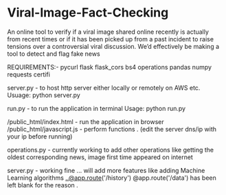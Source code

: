 # Viral-Image-Fact-Checking
An online tool to verify if a viral image shared online recently is actually from recent times or if it has been picked up from a past incident to raise tensions over a controversial viral discussion. We’d effectively be making a tool to detect and flag fake news

REQUIREMENTS:- 
pycurl
flask
flask_cors
bs4
operations
pandas
numpy
requests
certifi


server.py - to host http server either locally or remotely on AWS etc.
Usuage: python server.py

run.py - to run the application in terminal
Usage: python run.py

/public_html/index.html - run the application in browser
/public_html/javascript.js - perform functions .  (edit the server dns/ip with your ip before running)

operations.py -  currently working to add other operations like getting the oldest corresponding news, image first time appeared on internet

server.py - working fine ...  will add more features like adding Machine Learning algorithms ..@app.route('/history') @app.route('/data') has been left blank for the reason .  
